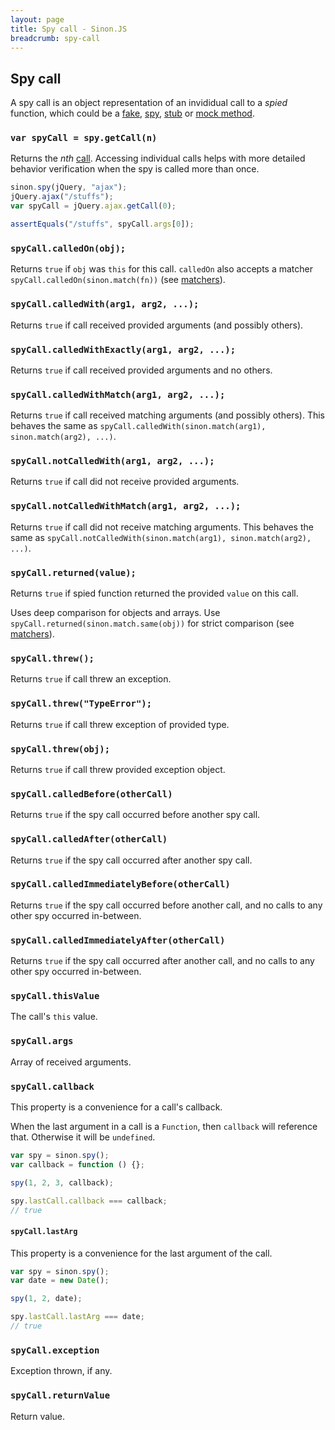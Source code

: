 ```yaml
---
layout: page
title: Spy call - Sinon.JS
breadcrumb: spy-call
---
```


## Spy call

A spy call is an object representation of an invididual call to a *spied* function, which could be a [fake](../fakes), [spy](../spies), [stub](../stubs) or [mock method](../mocks).

### `var spyCall = spy.getCall(n)`

Returns the *nth* [call](#spycall). Accessing individual calls helps with more detailed behavior verification when the spy is called more than once.

```javascript
sinon.spy(jQuery, "ajax");
jQuery.ajax("/stuffs");
var spyCall = jQuery.ajax.getCall(0);

assertEquals("/stuffs", spyCall.args[0]);
```


### `spyCall.calledOn(obj);`

Returns `true` if `obj` was `this` for this call. `calledOn` also accepts a matcher `spyCall.calledOn(sinon.match(fn))` (see [matchers](matchers)).


### `spyCall.calledWith(arg1, arg2, ...);`

Returns `true` if call received provided arguments (and possibly others).


### `spyCall.calledWithExactly(arg1, arg2, ...);`

Returns `true` if call received provided arguments and no others.


### `spyCall.calledWithMatch(arg1, arg2, ...);`

Returns `true` if call received matching arguments (and possibly others).
This behaves the same as `spyCall.calledWith(sinon.match(arg1), sinon.match(arg2), ...)`.


### `spyCall.notCalledWith(arg1, arg2, ...);`

Returns `true` if call did not receive provided arguments.


### `spyCall.notCalledWithMatch(arg1, arg2, ...);`

Returns `true` if call did not receive matching arguments.
This behaves the same as `spyCall.notCalledWith(sinon.match(arg1), sinon.match(arg2), ...)`.

### `spyCall.returned(value);`

Returns `true` if spied function returned the provided `value` on this call.

Uses deep comparison for objects and arrays. Use `spyCall.returned(sinon.match.same(obj))` for strict comparison (see [matchers](matchers)).

### `spyCall.threw();`

Returns `true` if call threw an exception.


### `spyCall.threw("TypeError");`

Returns `true` if call threw exception of provided type.


### `spyCall.threw(obj);`

Returns `true` if call threw provided exception object.


### `spyCall.calledBefore(otherCall)`

Returns `true` if the spy call occurred before another spy call.


### `spyCall.calledAfter(otherCall)`

Returns `true` if the spy call occurred after another spy call.


### `spyCall.calledImmediatelyBefore(otherCall)`

Returns `true` if the spy call occurred before another call, and no calls to any
other spy occurred in-between.


### `spyCall.calledImmediatelyAfter(otherCall)`

Returns `true` if the spy call occurred after another call, and no calls to any
other spy occurred in-between.


### `spyCall.thisValue`

The call's `this` value.


### `spyCall.args`

Array of received arguments.


### `spyCall.callback`

This property is a convenience for a call's callback.

When the last argument in a call is a `Function`, then `callback` will reference that. Otherwise it will be `undefined`.

```js
var spy = sinon.spy();
var callback = function () {};

spy(1, 2, 3, callback);

spy.lastCall.callback === callback;
// true
```

#### `spyCall.lastArg`

This property is a convenience for the last argument of the call.

```js
var spy = sinon.spy();
var date = new Date();

spy(1, 2, date);

spy.lastCall.lastArg === date;
// true
```

### `spyCall.exception`

Exception thrown, if any.


### `spyCall.returnValue`

Return value.
